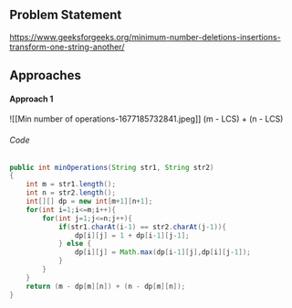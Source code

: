## Problem Statement
https://www.geeksforgeeks.org/minimum-number-deletions-insertions-transform-one-string-another/

## Approaches
#### Approach 1
![[Min number of operations-1677185732841.jpeg]]
(m - LCS) + (n - LCS)

###### Code
```java
public int minOperations(String str1, String str2) 
{ 
	int m = str1.length();
	int n = str2.length();
	int[][] dp = new int[m+1][n+1];
	for(int i=1;i<=m;i++){
		for(int j=1;j<=n;j++){
			if(str1.charAt(i-1) == str2.charAt(j-1)){
				dp[i][j] = 1 + dp[i-1][j-1];
			} else {
				dp[i][j] = Math.max(dp[i-1][j],dp[i][j-1]);
			}
		}
	}
	return (m - dp[m][n]) + (n - dp[m][n]);
} 
```